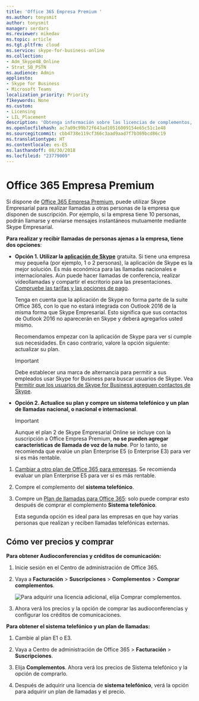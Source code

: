 ```yaml
---
title: 'Office 365 Empresa Premium '
ms.author: tonysmit
author: tonysmit
manager: serdars
ms.reviewer: mikedav
ms.topic: article
ms.tgt.pltfrm: cloud
ms.service: skype-for-business-online
ms.collection:
- Adm_Skype4B_Online
- Strat_SB_PSTN
ms.audience: Admin
appliesto:
- Skype for Business
- Microsoft Teams
localization_priority: Priority
f1keywords: None
ms.custom:
- Licensing
- LIL_Placement
description: 'Obtenga información sobre las licencias de complementos, características y cómo comprar planes de Office 365 Empresa Premium. '
ms.openlocfilehash: ac7a09c99b72f643ad10516009154e65c51c1e48
ms.sourcegitcommit: cbb4738e119cf366c3aad9aad7f7b369bcd86c19
ms.translationtype: HT
ms.contentlocale: es-ES
ms.lasthandoff: 08/30/2018
ms.locfileid: "23779009"
---
```

# <a name="office-365-business-premium"></a>Office 365 Empresa Premium

Si dispone de [Office 365 Empresa Premium](https://products.office.com/en-us/business/office-365-business-premium), puede utilizar Skype Empresarial para realizar llamadas a otras personas de la empresa que disponen de suscripción. Por ejemplo, si la empresa tiene 10 personas, podrán llamarse y enviarse mensajes instantáneos mutuamente mediante Skype Empresarial.

 **Para realizar y recibir llamadas de personas ajenas a la empresa, tiene dos opciones**:

- **Opción 1. Utilizar la [aplicación de Skype](https://www.skype.com/)** gratuita. Si tiene una empresa muy pequeña (por ejemplo, 1 o 2 personas), la aplicación de Skype es la mejor solución. Es más económica para las llamadas nacionales e internacionales. Aún puede hacer llamadas de conferencia, realizar vídeollamadas y compartir el escritorio para las presentaciones. [Compruebe las tarifas y las opciones de pago](https://secure.skype.com/en/calling-rates?wt.mc_id=legacy&amp;expo365=bundled).

    Tenga en cuenta que la aplicación de Skype no forma parte de la suite Office 365, con lo que no estará integrada con Outlook 2016 de la misma forma que Skype Empresarial. Esto significa que sus contactos de Outlook 2016 no aparecerán en Skype y deberá agregarlos usted mismo.

    Recomendamos empezar con la aplicación de Skype para ver si cumple sus necesidades. En caso contrario, valore la opción siguiente: actualizar su plan.

    > [!IMPORTANT]
    > Debe establecer una marca de alternancia para permitir a sus empleados usar Skype for Business para buscar usuarios de Skype. Vea [Permitir que los usuarios de Skype for Business agreguen contactos de Skype](../../set-up-skype-for-business-online/let-skype-for-business-users-add-skype-contacts.md).


- **Opción 2. Actualice su plan y compre un sistema telefónico y un plan de llamadas nacional, o nacional e internacional**.

    > [!Important]
    > Aunque el plan 2 de Skype Empresarial Online se incluye con la suscripción a Office Empresa Premium, **no se pueden agregar características de llamada de voz de la nube**. Por lo tanto, se recomienda que evalúe un plan Enterprise E5 (o Enterprise E3) para ver si es más rentable.

1. [Cambiar a otro plan de Office 365 para empresas](https://support.office.com/article/73318661-8f33-478b-bcc7-fb8d69dbb22a). Se recomienda evaluar un plan Enterprise E5 para ver si es más rentable.

2. Compre el complemento del **sistema telefónico**.
    
3. Compre un [Plan de llamadas para Office 365](/MicrosoftTeams/calling-plans-for-office-365): solo puede comprar esto después de comprar el complemento **Sistema telefónico**.
    
    Esta segunda opción es ideal para las empresas en que hay varias personas que realizan y reciben llamadas telefónicas externas.

## <a name="how-to-see-prices-and-buy"></a>Cómo ver precios y comprar
<a name="bkmk_buypremium"> </a>

 **Para obtener Audioconferencias y créditos de comunicación:**

1. Inicie sesión en el Centro de administración de Office 365.

2. Vaya a **Facturación** > **Suscripciones** > **Complementos** > **Comprar complementos**.

   ![Para adquirir una licencia adicional, elija Comprar complementos.](../../images/fc4d7506-4ee9-4e39-be54-0622edffb77a.png)

3. Ahora verá los precios y la opción de comprar las audioconferencias y configurar los créditos de comunicaciones.

**Para obtener el sistema telefónico y un plan de llamadas:**

1. Cambie al plan E1 o E3.

2. Vaya a Centro de administración de Office 365 > **Facturación** > **Suscripciones**.

3. Elija **Complementos**. Ahora verá los precios de Sistema telefónico y la opción de comprarlo.

4. Después de adquirir una licencia de **sistema telefónico**, verá la opción para adquirir un plan de llamadas y el precio.